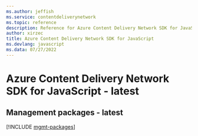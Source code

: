 ```yaml
---
ms.author: jeffish
ms.service: contentdeliverynetwork
ms.topic: reference
description: Reference for Azure Content Delivery Network SDK for JavaScript
author: xirzec
title: Azure Content Delivery Network SDK for JavaScript
ms.devlang: javascript
ms.data: 07/27/2022
---
```

# Azure Content Delivery Network SDK for JavaScript - latest

## Management packages - latest
[!INCLUDE [mgmt-packages](content-delivery-network-mgmt-index.md)]
